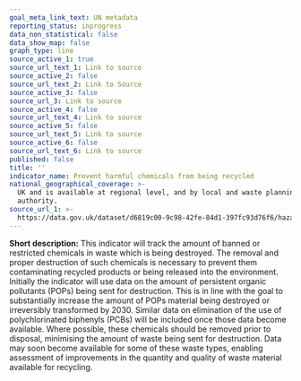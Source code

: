 ```yaml
---
goal_meta_link_text: UN metadata
reporting_status: inprogress
data_non_statistical: false
data_show_map: false
graph_type: line
source_active_1: true
source_url_text_1: Link to source
source_active_2: false
source_url_text_2: Link to Source
source_active_3: false
source_url_3: Link to source
source_active_4: false
source_url_text_4: Link to source
source_active_5: false
source_url_text_5: Link to source
source_active_6: false
source_url_text_6: Link to source
published: false
title: ''
indicator_name: Prevent harmful chemicals from being recycled
national_geographical_coverage: >-
  UK and is available at regional level, and by local and waste planning
  authority.
source_url_1: >-
  https://data.gov.uk/dataset/d6819c00-9c98-42fe-84d1-397fc93d76f6/hazardous-waste-interrogator-2018
---
```

**Short description:** This indicator will track the amount of banned or restricted chemicals in waste which is being destroyed. The removal and proper destruction of such chemicals is necessary to prevent them contaminating recycled products or being released into the environment. 
Initially the indicator will use data on the amount of persistent organic pollutants (POPs) being sent for destruction. This is in line with the goal to substantially increase the amount of POPs material being destroyed or irreversibly transformed by 2030. Similar data on elimination of the use of polychlorinated biphenyls (PCBs) will be included once those data become available. 
Where possible, these chemicals should be removed prior to disposal, minimising the amount of waste being sent for destruction. Data may soon become available for some of these waste types, enabling assessment of improvements in the quantity and quality of waste material available for recycling.